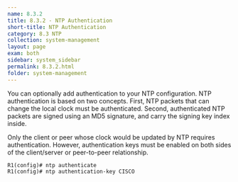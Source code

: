 ```yaml
---
name: 8.3.2
title: 8.3.2 - NTP Authentication
short-title: NTP Authentication
category: 8.3 NTP
collection: system-management
layout: page
exam: both
sidebar: system_sidebar
permalink: 8.3.2.html
folder: system-management
---
```

You can optionally add authentication to your NTP configuration. NTP authentication is based on two concepts. First, NTP packets that can change the local clock must be authenticated. Second, authenticated NTP packets are signed using an MD5 signature, and carry the signing key index inside.

Only the client or peer whose clock would be updated by NTP requires authentication. However, authentication keys must be enabled on both sides of the client/server or peer-to-peer relationship.
```
R1(config)# ntp authenticate
R1(config)# ntp authentication-key CISCO
```
